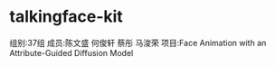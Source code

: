 # talkingface-kit

组别:37组
成员:陈文盛 何俊轩 蔡彤 马浚荣
项目:Face Animation with an Attribute-Guided Diffusion Model
